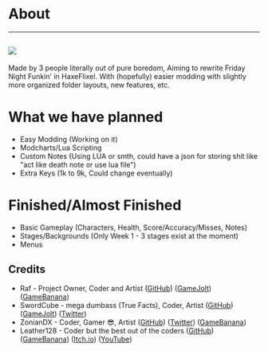 # About
-----
![](https://media.discordapp.net/attachments/782707705792954388/931918337989029948/Untitled108_20220115083034.png)
-----
Made by 3 people literally out of pure boredom, Aiming to rewrite Friday Night Funkin' in HaxeFlixel.
With (hopefully) easier modding with slightly more organized folder layouts, new features, etc.

# What we have planned
- Easy Modding (Working on it)
- Modcharts/Lua Scripting
- Custom Notes (Using LUA or smth, could have a json for storing shit like "act like death note or use lua file")
- Extra Keys (1k to 9k, Could change eventually)

# Finished/Almost Finished
- Basic Gameplay (Characters, Health, Score/Accuracy/Misses, Notes)
- Stages/Backgrounds (Only Week 1 - 3 stages exist at the moment)
- Menus

## Credits
- Raf - Project Owner, Coder and Artist ([GitHub](https://github.com/RafaelGiacom)) ([GameJolt](https://gamejolt.com/@RafaelGiacom)) ([GameBanana](https://gamebanana.com/members/1739332))
- SwordCube - mega dumbass (True Facts), Coder, Artist ([GitHub](https://github.com/swordcube)) ([GameJolt](https://gamejolt.com/@swordcube)) ([Twitter](https://twitter.com/swordcube))
- ZonianDX - Coder, Gamer 😎, Artist ([GitHub](https://github.com/timeless13GH)) ([Twitter](https://twitter.com/ZonianDX)) ([GameBanana](https://gamebanana.com/members/2029461))
- Leather128 - Coder but the best out of the coders ([GitHub](https://github.com/Leather128)) ([GameBanana](https://gamebanana.com/members/1799813)) ([Itch.io](https://leather128.itch.io/)) ([YouTube](https://www.youtube.com/channel/UCbCtO-ghipZessWaOBx8u1g))
